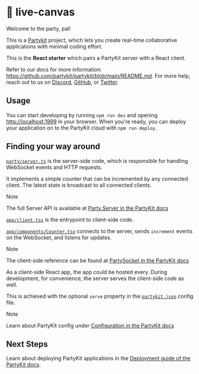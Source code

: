 # 🎈 live-canvas

Welcome to the party, pal!

This is a [Partykit](https://partykit.io) project, which lets you create real-time collaborative applications with minimal coding effort.

This is the **React starter** which pairs a PartyKit server with a React client.

Refer to our docs for more information: https://github.com/partykit/partykit/blob/main/README.md. For more help, reach out to us on [Discord](https://discord.gg/g5uqHQJc3z), [GitHub](https://github.com/partykit/partykit), or [Twitter](https://twitter.com/partykit_io).

## Usage

You can start developing by running `npm run dev` and opening [http://localhost:1999](http://localhost:1999) in your browser. When you're ready, you can deploy your application on to the PartyKit cloud with `npm run deploy`.

## Finding your way around

[`party/server.ts`](./party/server.ts) is the server-side code, which is responsible for handling WebSocket events and HTTP requests.

It implements a simple counter that can be incremented by any connected client. The latest state is broadcast to all connected clients.

> [!NOTE]
> The full Server API is available at [Party.Server in the PartyKit docs](https://docs.partykit.io/reference/partyserver-api/)

[`app/client.tsx`](./src/client.ts) is the entrypoint to client-side code.

[`app/components/Counter.tsx`](./src/components/Counter.tsx) connects to the server, sends `increment` events on the WebSocket, and listens for updates.

> [!NOTE]
> The client-side reference can be found at [PartySocket in the PartyKit docs](https://docs.partykit.io/reference/partysocket-api/)

As a client-side React app, the app could be hosted every. During development, for convenience, the server serves the client-side code as well.

This is achieved with the optional `serve` property in the [`partykit.json`](./partykit.json) config file.

> [!NOTE]
> Learn about PartyKit config under [Configuration in the PartyKit docs](https://docs.partykit.io/reference/partykit-configuration/)

## Next Steps

Learn about deploying PartyKit applications in the [Deployment guide of the PartyKit docs](https://docs.partykit.io/guides/deploying-your-partykit-server/).
